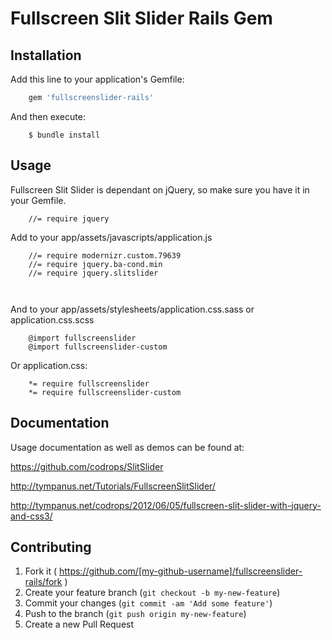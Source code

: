 # Fullscreen Slit Slider Rails Gem

## Installation

Add this line to your application's Gemfile:

```ruby
    gem 'fullscreenslider-rails'
```

And then execute:
```
    $ bundle install
```

## Usage

Fullscreen Slit Slider is dependant on jQuery, so make sure you have it in your Gemfile.

```
    //= require jquery
```

Add to your app/assets/javascripts/application.js

```
    //= require modernizr.custom.79639
    //= require jquery.ba-cond.min
    //= require jquery.slitslider
    
    
```


And to your app/assets/stylesheets/application.css.sass or application.css.scss


```
    @import fullscreenslider
    @import fullscreenslider-custom
```

Or application.css:

```
    *= require fullscreenslider
    *= require fullscreenslider-custom
```

## Documentation

Usage documentation as well as demos can be found at:

https://github.com/codrops/SlitSlider

http://tympanus.net/Tutorials/FullscreenSlitSlider/

http://tympanus.net/codrops/2012/06/05/fullscreen-slit-slider-with-jquery-and-css3/


## Contributing

1. Fork it ( https://github.com/[my-github-username]/fullscreenslider-rails/fork )
2. Create your feature branch (`git checkout -b my-new-feature`)
3. Commit your changes (`git commit -am 'Add some feature'`)
4. Push to the branch (`git push origin my-new-feature`)
5. Create a new Pull Request

